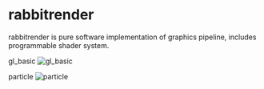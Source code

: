 # rabbitrender
rabbitrender is pure software implementation of graphics pipeline, includes programmable shader system.

gl_basic
![gl_basic](https://github.com/wenxiaoming/rabbitrender/blob/master/screenshots/gl_basic.png)

particle
![particle](https://github.com/wenxiaoming/rabbitrender/blob/master/screenshots/particle.png)
